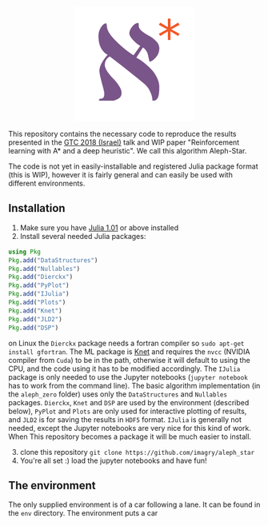 <div align="center">
  <img src="./aleph_star_logo.png">
</div>

This repository contains the necessary code to reproduce the results presented in the [GTC 2018 (Israel)](https://www.nvidia.com/en-il/gtc/) talk and WIP paper "Reinforcement learning with A* and a deep heuristic". We call this algorithm Aleph-Star.

The code is not yet in easily-installable and registered Julia package format (this is WIP), however it is fairly general and can easily be used with different environments.

## Installation

1. Make sure you have [Julia 1.01](https://julialang.org/downloads/) or above installed
2. Install several needed Julia packages:
```Julia
using Pkg
Pkg.add("DataStructures")
Pkg.add("Nullables")
Pkg.add("Dierckx")
Pkg.add("PyPlot")
Pkg.add("IJulia")
Pkg.add("Plots")
Pkg.add("Knet")
Pkg.add("JLD2")
Pkg.add("DSP")
```
on Linux the `Dierckx` package needs a fortran compiler so `sudo apt-get install gfortran`. The ML package is [Knet](https://github.com/denizyuret/Knet.jl) and requires the `nvcc` (NVIDIA compiler from `Cuda`) to be in the path, otherwise it will default to using the CPU, and the code using it has to be modified accordingly. The `IJulia` package is only needed to use the Jupyter notebooks (`jupyter notebook` has to work from the command line). The basic algorithm implementation (in the `aleph_zero` folder) uses only the `DataStructures` and `Nullables` packages. `Dierckx`, `Knet` and `DSP` are used by the environment (described below), `PyPlot` and `Plots` are only used for interactive plotting of results, and `JLD2` is for saving the results in `HDF5` format. `IJulia` is generally not needed, except the Jupyter notebooks are very nice for this kind of work. When This repository becomes a package it will be much easier to install.

3. clone this repository `git clone https://github.com/imagry/aleph_star`
4. You're all set :) load the jupyter notebooks and have fun!

## The environment

The only supplied environment is of a car following a lane. It can be found in the `env` directory. The environment puts a car 

